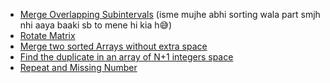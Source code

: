 <ul>
    <li>
    <a href="https://leetcode.com/problems/merge-intervals/submissions/843331458/">Merge Overlapping Subintervals</a> (isme mujhe abhi sorting wala part smjh nhi aaya baaki sb to mene hi kia h😅)
  </li>
    
  <li>
    <a href="https://leetcode.com/problems/rotate-image/submissions/842628613/">Rotate Matrix</a>
  </li>
    
  <li>
    <a href="https://leetcode.com/problems/merge-sorted-array/submissions/841953452/">Merge two sorted Arrays without extra space</a>
  </li>
    
  <li>
    <a href="https://leetcode.com/problems/find-the-duplicate-number/submissions/841964942/">Find the duplicate in an array of N+1 integers space</a>
  </li>
    
   <li>
    <a href="../src/Repeat_and_Missing_Number.md">Repeat and Missing Number</a>
  </li>
  
</ul>


